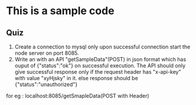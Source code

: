 # This is a sample code

## Quiz
1. Create a connection to mysql only upon successful connection start the node server on port 8085.
2. Write an with an API "getSampleData"(POST) in json format which has ouput of {"status":"ok"} 
on successful execution.
The API should only give successful response only if the request header has "x-api-key" with value "xyHjsky" in it.
else response should be {"status":"unauthorized"}

for eg : localhost:8085/getSmapleData(POST with Header)